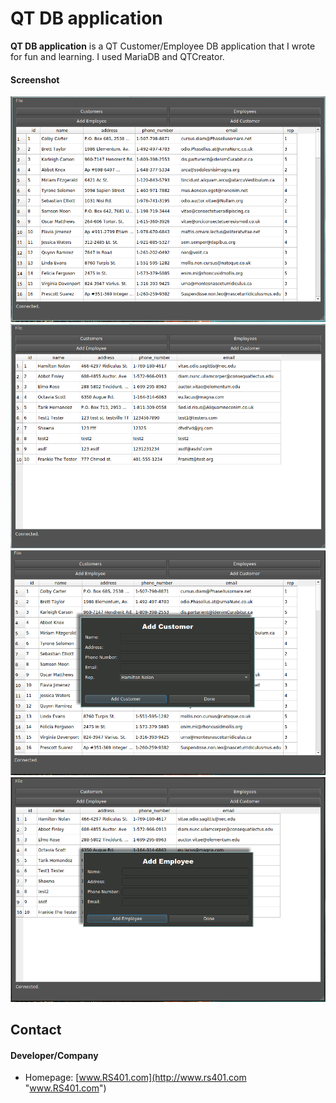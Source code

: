 QT DB application
======
**QT DB application** is a QT Customer/Employee DB application that I wrote for fun and learning. I used MariaDB and QTCreator.

#### Screenshot
![Customer](https://raw.githubusercontent.com/BlackbeardEC/QT_DB_application/master/screen_shots/customers-2019-06-29-14%3A12%3A47_914x654_scrot.png "Customer")
![Employee](https://raw.githubusercontent.com/BlackbeardEC/QT_DB_application/master/screen_shots/employee-2019-06-29-14%3A13%3A32_910x649_scrot.png "Employee")
![Add Customer](https://raw.githubusercontent.com/BlackbeardEC/QT_DB_application/master/screen_shots/add_customer-2019-06-29-14%3A14%3A10_908x648_scrot.png "Add Customer")
![Add Employee](https://raw.githubusercontent.com/BlackbeardEC/QT_DB_application/master/screen_shots/add_employee-2019-06-29-14%3A13%3A50_913x652_scrot.png "Add Employee")

## Contact
#### Developer/Company
* Homepage: [www.RS401.com](http://www.rs401.com "www.RS401.com")

